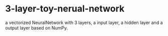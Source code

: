 # 3-layer-toy-nerual-network
a vectorized NeuralNetwork with 3 layers, a input layer, a hidden layer and a output layer based on NumPy.
